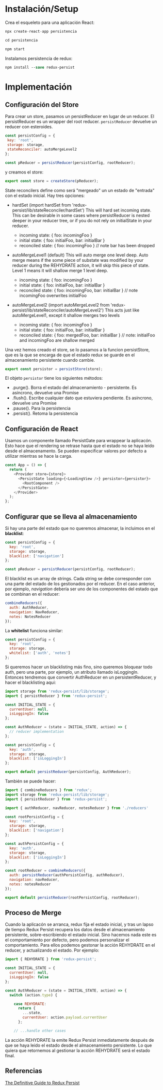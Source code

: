 # Instalación/Setup

Crea el esqueleto para una aplicación React:

```js
npx create-react-app persistencia

cd persistencia

npm start
```

Instalamos persistencia de redux:

```ps
npm install --save redux-persist
```

# Implementación

## Configuración del Store

Para crear un store, pasamos un persistReducer en lugar de un reducer. El persistReducer es un wrapper del root reducer. `persistReducer` devuelve un reducer con esteroides.

```js
const persistConfig = {
 key: 'root',
 storage: storage,
 stateReconciler: autoMergeLevel2
};

const pReducer = persistReducer(persistConfig, rootReducer);
```

y creamos el store:

```js
export const store = createStore(pReducer);
```

State reconcilers define como será "mergeado" un un estado de "entrada" con el estado inicial. Hay tres opciones:

- hardSet (import hardSet from 'redux-persist/lib/stateReconciler/hardSet') This will hard set incoming state. This can be desirable in some cases where persistReducer is nested deeper in your reducer tree, or if you do not rely on initialState in your reducer.
    - incoming state: { foo: incomingFoo }
    - initial state: { foo: initialFoo, bar: initialBar }
    - reconciled state: { foo: incomingFoo } // note bar has been dropped

- autoMergeLevel1 (default) This will auto merge one level deep. Auto merge means if the some piece of substate was modified by your reducer during the REHYDRATE action, it will skip this piece of state. Level 1 means it will shallow merge 1 level deep.
    - incoming state: { foo: incomingFoo }
    - initial state: { foo: initialFoo, bar: initialBar }
    - reconciled state: { foo: incomingFoo, bar: initialBar } // note incomingFoo overwrites initialFoo

- autoMergeLevel2 (import autoMergeLevel2 from 'redux-persist/lib/stateReconciler/autoMergeLevel2') This acts just like autoMergeLevel1, except it shallow merges two levels
    - incoming state: { foo: incomingFoo }
    - initial state: { foo: initialFoo, bar: initialBar }
    - reconciled state: { foo: mergedFoo, bar: initialBar } // note: initialFoo and incomingFoo are shallow merged

Una vez hemos creado el store, se lo pasamos a la funcion persistStore, que es la que se encarga de que el estado redux se guarde en el almacenamiento persistente cuando cambie.

```js
export const persistor = persistStore(store);
```

El objeto `persistor` tiene los siguientes métodos:

- .purge(). Borra el estado del almacenamiento - persistente. Es asíncrono, devuelve una Promise
- .flush(). Escribe cualquier dato que estuviera pendiente. Es asíncrono, devuelve una Promise
- .pause(). Para la persistencia
- .persist(). Retoma la persistencia

## Configuración de React

Usamos un componente llamado PersistGate para wrappear la aplicacón. Esto hace que el rendering se retrase hasta que el estado no se haya leido desde el almacenamento. Se pueden especificar valores por defecto a utilizar mientras se hace la carga.

```js
const App = () => {
  return (
    <Provider store={store}>
      <PersistGate loading={<LoadingView />} persistor={persistor}>
        <RootComponent />
      </PersistGate>
    </Provider>
  );
};
```

## Configurar que se lleva al almacenamiento

Si hay una parte del estado que no queremos almacenar, la incluimos en el __blacklist__:

```js
const persistConfig = {
  key: 'root',
  storage: storage,
  blacklist: ['navigation']
};

const pReducer = persistReducer(persistConfig, rootReducer);
```

El blacklist es un array de strings. Cada string se debe corresponder con una parte del estado de los gestionados por el reducer. En el caso anterior, por ejemplo, _navigation_ debería ser uno de los componentes del estado que se combinan en el reducer:

```js
combineReducers({ 
  auth: AuthReducer,
  navigation: NavReducer, 
  notes: NotesReducer
});
```

La __whitelist__ funciona similar:

```js
const persistConfig = {
  key: 'root',
  storage: storage,
  whitelist: ['auth', 'notes']
};
```

Si queremos hacer un blacklisting más fino, sino queremos bloquear todo auth, pero una parte, por ejemplo, un atributo llamado isLoggingIn. Entonces tendremos que convertir AuthReducer en un persistentReducer, y hacer el blacklisting aqui:

```js
import storage from 'redux-persist/lib/storage';
import { persistReducer } from 'redux-persist';

const INITIAL_STATE = {
  currentUser: null,
  isLoggingIn: false
};

const AuthReducer = (state = INITIAL_STATE, action) => {
  // reducer implementation
};

const persistConfig = {
  key: 'auth',
  storage: storage,
  blacklist: ['isLoggingIn']
};

export default persistReducer(persistConfig, AuthReducer);
```

También se puede hacer:

```js
import { combineReducers } from 'redux';
import storage from 'redux-persist/lib/storage';
import { persistReducer } from 'redux-persist';

import { authReducer, navReducer, notesReducer } from './reducers'

const rootPersistConfig = {
  key: 'root',
  storage: storage,
  blacklist: ['navigation']
};

const authPersistConfig = {
  key: 'auth',
  storage: storage,
  blacklist: ['isLoggingIn']
};

const rootReducer = combineReducers({
  auth: persistReducer(authPersistConfig, authReducer),
  navigation: navReducer,
  notes: notesReducer
});

export default persistReducer(rootPersistConfig, rootReducer);
```

## Proceso de Merge

Cuando la aplicacón se arranca, redux fija el estado inicial, y tras un lapso de tiempo Redux Persist recupera los datos desde el almacenamiento persistente, sobre-escribiendo el estado inicial. Sino hacemos nada este es el comportamiento por defecto, pero podemos personalizar el comportamiento. Para ellos podemos gestonar la acción REHYDRATE en el reducer, y actualizando el estado. Por ejemplo:

```js
import { REHYDRATE } from 'redux-persist';

const INITIAL_STATE = {
  currentUser: null,
  isLoggingIn: false
};

const AuthReducer = (state = INITIAL_STATE, action) => {
  switch (action.type) {

    case REHYDRATE:
      return {
        ...state,
        currentUser: action.payload.currentUser
      };

    // ...handle other cases
```

La acción REHYDRATE la emite Redux Persist inmediatamente después de que se haya leido el estado desde el almacenamiento persistente. Lo que quiera que retornemos al gestionar la acción REHYDRATE será el estado final.

## Referencias

[The Definitive Guide to Redux Persist](https://blog.reactnativecoach.com/the-definitive-guide-to-redux-persist-84738167975)